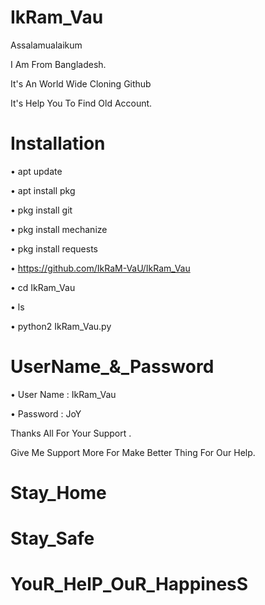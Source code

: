 # IkRam_Vau

Assalamualaikum

I Am From Bangladesh.

It's An World Wide Cloning Github

It's Help You To Find Old Account.

# Installation

• apt update

• apt install pkg

• pkg install git

• pkg install mechanize

• pkg install requests

• https://github.com/IkRaM-VaU/IkRam_Vau

• cd IkRam_Vau

• ls

• python2 IkRam_Vau.py

# UserName_&_Password

• User Name : IkRam_Vau

• Password : JoY



Thanks All For Your Support .

Give Me Support More For Make Better Thing For Our Help.

# Stay_Home
# Stay_Safe
# YouR_HelP_OuR_HappinesS
